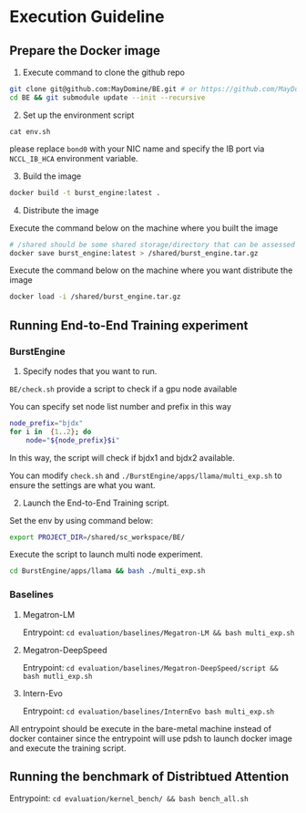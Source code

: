 
# Execution Guideline


## Prepare the Docker image

1. Execute command to clone the github repo

```bash
git clone git@github.com:MayDomine/BE.git # or https://github.com/MayDomine/BE.git, it's based on your network environment
cd BE && git submodule update --init --recursive 
```

2. Set up the environment script 

```cat env.sh```

please replace `bond0` with your NIC name and specify the IB port via `NCCL_IB_HCA` environment variable.

3. Build the image

```bash
docker build -t burst_engine:latest .
```

4. Distribute the image

Execute the command below on the machine where you built the image
```bash 
# /shared should be some shared storage/directory that can be assessed by all machines.
docker save burst_engine:latest > /shared/burst_engine.tar.gz
```
Execute the command below on the machine where you want distribute the image

```bash
docker load -i /shared/burst_engine.tar.gz
```


## Running End-to-End Training experiment

### BurstEngine

1. Specify nodes that you want to run.

`BE/check.sh` provide a script to check if a gpu node available

You can specify set node list number and prefix in this way

```bash
node_prefix="bjdx"
for i in  {1..2}; do
    node="${node_prefix}$i"
```
In this way, the script will check if bjdx1 and bjdx2 available.

You can modify `check.sh` and `./BurstEngine/apps/llama/multi_exp.sh` to ensure the settings are what you want.

2. Launch the End-to-End Training script.

Set the env by using command below:

```bash
export PROJECT_DIR=/shared/sc_workspace/BE/
```

Execute the script to launch multi node experiment.
```bash
cd BurstEngine/apps/llama && bash ./multi_exp.sh
```

### Baselines
1. Megatron-LM

     Entrypoint: `cd evaluation/baselines/Megatron-LM && bash multi_exp.sh`

2. Megatron-DeepSpeed

     Entrypoint: `cd evaluation/baselines/Megatron-DeepSpeed/script && bash mutli_exp.sh`

3. Intern-Evo

     Entrypoint: `cd evaluation/baselines/InternEvo bash multi_exp.sh`

All entrypoint should be execute in the bare-metal machine instead of docker container since the entrypoint will use pdsh to launch docker image and execute the training script.


## Running the benchmark of Distribtued Attention

Entrypoint: `cd evaluation/kernel_bench/ && bash bench_all.sh`
